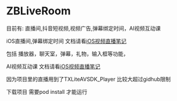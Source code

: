 # ZBLiveRoom
目前有:  直播间,抖音短视频,视频广告,弹幕绑定时间，AI视频互动课


iOS直播间,弹幕绑定时间 文档请看[iOS视频直播笔记](https://www.jianshu.com/p/c81da8d2228f)

包括 播放器，聊天室，弹幕，礼物，输入框等功能，

AI视频互动课 文档请看[iOS视频直播笔记](https://www.jianshu.com/p/b73b6001d3e6)


因为项目里的直播用到了TXLiteAVSDK_Player 比较大超过gidhub限制

下载项目 需要pod install 才能运行
